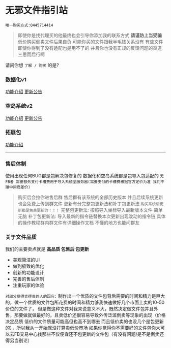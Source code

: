 # 无邪文件指引站
``唯一购买方式:Q445714414``
>即使你是找代理买的他最终也会引导你添加我的联系方式
>**请谨防上当受骗** 
>低价购买倒卖文件后果自负 可能你买的文件跟我半毛钱关系没有 有些文件即使你得到了没有适配也是用不了的 并且你也没有正规的反馈问题的渠道 三思而后行啊

 请问你想 `了解 / 购买` 的是?
### 数据化v1
[功能介绍](https://github.com/Wuxie233/MarkDown/tree/master/%E6%95%B0%E6%8D%AE%E5%8C%96_%E5%8A%9F%E8%83%BD%E4%BB%8B%E7%BB%8D.md)
[更新公告](https://github.com/Wuxie233/MarkDown/tree/master/%E6%95%B0%E6%8D%AE%E5%8C%96_%E6%9B%B4%E6%96%B0%E5%85%AC%E5%91%8A.md)
### 空岛系统v2
[功能介绍](https://github.com/Wuxie233/MarkDown/tree/master/%E7%A9%BA%E5%B2%9B%E7%B3%BB%E7%BB%9F_%E5%8A%9F%E8%83%BD%E4%BB%8B%E7%BB%8D.md)
[更新公告](https://github.com/Wuxie233/MarkDown/tree/master/%E7%A9%BA%E5%B2%9B%E7%B3%BB%E7%BB%9F_%E6%9B%B4%E6%96%B0%E5%85%AC%E5%91%8A.md)
### 拓展包
[功能介绍](https://github.com/Wuxie233/MarkDown/tree/master/%E6%8B%93%E5%B1%95%E5%88%97%E8%A1%A8.md)

---

### 售后体制
使用出现任何BUG都是包解决包修复的
数据化和空岛系统都是包导入包适配的
``无FB者 需要额外支付卡槽费用于导入系统至服务器(需要支付的卡槽费根据官方定价为准 我们不赚中间商差价)``
>购买后会拉你进售后群 售后群有该系统的全部历史版本 并且后续系统更新也会免费上传到群文件 更新有分完整包更新法和补丁包更新法
>``购买系统后更新都是免费更新的！！！``
>完整包更新法: 按照导入坐标导入最新版本文件 简单无脑
>补丁包更新法: 导入最新的指令链替换本次更新出现改动的指令链
>具体的操作教程群内群文件有详细操作文档 不懂的地方也能问群友


### 关于文件品质
我们的主要卖点就是 **高品质 包售后 包更新**

* 美观简洁的UI
* 做到极致的优化
* 创新的功能设计
* 完善的售后体制
* 注重玩家的体验

`对部分觉得卖得贵的人的回应:`
制作出一个优质的文件包背后需要的时间和精力是巨大的，做一个优质的文件包所花费的时间和精力够我快速做好几个市面上卖的10-50价位的文件了，
但是做这种文件对我来说意义不大，既然决定做文件包并且外售，那要做就做最好的，且卖低价还很容易导致外传泛滥倒卖等现象的出现（价格决定品质 低价的文件质量可能高但也高不到哪去 而且低价卖的也没几个是包更新的），所以我从一开始就没打算卖低价市场
如果你觉得你不需要好的文件包你大可以去FB交易中心找那些不仅便宜还不包更新的文件包（有没有问题/是不是倒卖还得另当别论）
